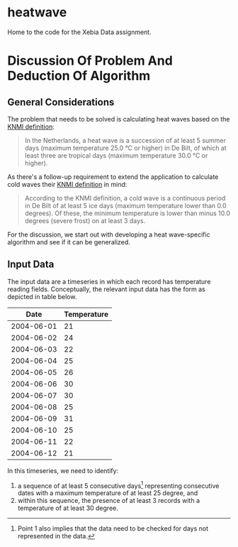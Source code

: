 # heatwave

Home to the code for the Xebia Data assignment.

# Discussion Of Problem And Deduction Of Algorithm

## General Considerations

The problem that needs to be solved is calculating heat waves based on
the [KNMI definition](https://www.knmi.nl/kennis-en-datacentrum/uitleg/hittegolf):
> In the Netherlands, a heat wave is a succession of at least 5 summer days (maximum temperature 25.0 °C or higher)  in
> De Bilt, of which at least three are tropical days (maximum temperature 30.0 °C or higher).

As there's a follow-up requirement to extend the application to calculate cold waves
their [KNMI definition](https://www.knmi.nl/kennis-en-datacentrum/uitleg/koudegolf) in mind:
> According to the KNMI definition, a cold wave is a continuous period in De Bilt of at least 5 ice days (maximum
> temperature lower than 0.0 degrees). Of these, the minimum temperature is lower than minus 10.0 degrees (severe frost)
> on at least 3 days.

For the discussion, we start out with developing a heat wave-specific algorithm and see if it can be generalized.

## Input Data

The input data are a timeseries in which each record has temperature reading fields. Conceptually, the relevant input
data has the form as depicted in table below.

| Date       | Temperature |
|------------|-------------|
| 2004-06-01 | 21          |
| 2004-06-02 | 24          |
| 2004-06-03 | 22          |
| 2004-06-04 | 25          |
| 2004-06-05 | 26          |
| 2004-06-06 | 30          |
| 2004-06-07 | 30          |
| 2004-06-08 | 25          |
| 2004-06-09 | 31          |
| 2004-06-10 | 25          |
| 2004-06-11 | 22          |
| 2004-06-12 | 21          |

In this timeseries, we need to identify:

1. a sequence of at least 5 consecutive days[^consecutive_days] representing consecutive dates with a maximum
   temperature of at least 25 degree, and
2. within this sequence, the presence of at least 3 records with a temperature of at least 30 degree.

[^consecutive_days]: Point 1 also implies that the data need to be checked for days not represented in the data.
